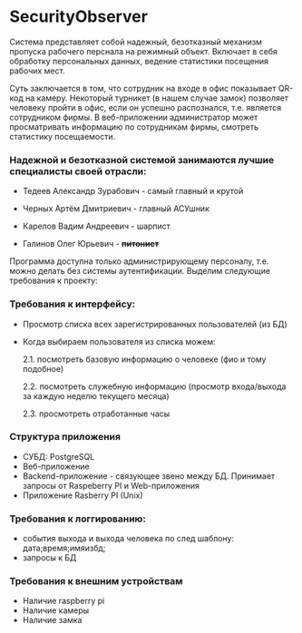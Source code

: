 # SecurityObserver

Система представляет собой надежный, безотказный механизм пропуска рабочего перснала на режимный объект. Включает в себя обработку персональных данных, ведение статистики посещения рабочих мест.

Суть заключается в том, что сотрудник на входе в офис показывает QR-код на камеру. Некоторый турникет (в нашем случае замок) позволяет человеку пройти в офис, если он успешно распознался, т.е. является сотрудником фирмы. В веб-приложении администратор может просматривать информацию по сотрудникам фирмы, смотреть статистику посещаемости.

### Надежной и безотказной системой занимаются лучшие специалисты своей отрасли:

- Тедеев Александр Зурабович - самый главный и крутой

- Черных Артём Дмитриевич - главный АСУшник

- Карелов Вадим Андреевич - шарпист

- Галинов Олег Юрьевич - **~~питонист~~**

Программа доступна только администрирующему персоналу, т.е. можно делать без системы аутентификации. Выделим следующие требования к проекту:
### Требования к интерфейсу:

- Просмотр списка всех зарегистрированных пользователей (из БД)
- Когда выбираем пользователя из списка можем:


    2.1. посмотреть базовую информацию о человеке (фио и тому подобное)

    2.2. посмотреть служебную информацию (просмотр входа/выхода за каждую неделю текущего месяца)

    2.3. просмотреть отработанные часы

### Структура приложения

- СУБД: PostgreSQL
- Веб-приложение
- Backend-приложение - связующее звено между БД. Принимает запросы от Raspeberry PI и Web-приложения
- Приложение Rasberry PI (Unix)

### Требования к логгированию:

- события выхода и выхода человека по след шаблону: дата;время;имяизбд;
- запросы к БД

### Требования к внешним устройствам
- Наличие raspberry pi
- Наличие камеры
- Наличие замка